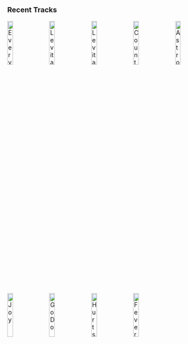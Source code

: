 ### Recent Tracks
[<img src='https://lastfm.freetls.fastly.net/i/u/300x300/38c59ff64e0b28bd6ac3def552e0a7cc.png' width='16%' height='16%' alt='Every Color (with Foster The People)'>](https://www.last.fm/music/louis%2bthe%2bchild/_/every%2bcolor%2b%2528with%2bfoster%2bthe%2bpeople%2529)&nbsp;&nbsp;&nbsp;&nbsp;[<img src='https://lastfm.freetls.fastly.net/i/u/300x300/cc5b026708617aca94c4c5854f906bab.png' width='16%' height='16%' alt='Levitating'>](https://www.last.fm/music/dua%2blipa/_/levitating)&nbsp;&nbsp;&nbsp;&nbsp;[<img src='https://lastfm.freetls.fastly.net/i/u/300x300/cc5b026708617aca94c4c5854f906bab.png' width='16%' height='16%' alt='Levitating'>](https://www.last.fm/music/dua%2blipa/_/levitating)&nbsp;&nbsp;&nbsp;&nbsp;[<img src='https://lastfm.freetls.fastly.net/i/u/300x300/1d4e36b2833aa27b0adb885c0b136120.png' width='16%' height='16%' alt='Count On Me'>](https://www.last.fm/music/the%2blone%2bbellow/_/count%2bon%2bme)&nbsp;&nbsp;&nbsp;&nbsp;[<img src='https://lastfm.freetls.fastly.net/i/u/300x300/8f9ce31fcc0228ecf72976e73b011d46.png' width='16%' height='16%' alt='Astronaut (Something About Your Love)'>](https://www.last.fm/music/mansionair/_/astronaut%2b%2528something%2babout%2byour%2blove%2529)&nbsp;&nbsp;&nbsp;&nbsp;<br>[<img src='https://lastfm.freetls.fastly.net/i/u/300x300/f2fa65850b8c1feece8c6df203d1c659.png' width='16%' height='16%' alt='Joy'>](https://www.last.fm/music/bastille/_/joy)&nbsp;&nbsp;&nbsp;&nbsp;[<img src='https://lastfm.freetls.fastly.net/i/u/300x300/86c391c68e164afa95f6975948d01fb2.png' width='16%' height='16%' alt='Go Do'>](https://www.last.fm/music/j%25c3%25b3nsi/_/go%2bdo)&nbsp;&nbsp;&nbsp;&nbsp;[<img src='https://lastfm.freetls.fastly.net/i/u/300x300/9d407328d2f34477b54a9817e7593b4a.png' width='16%' height='16%' alt='Hurts So Good'>](https://www.last.fm/music/john%2bmellencamp/_/hurts%2bso%2bgood)&nbsp;&nbsp;&nbsp;&nbsp;[<img src='https://lastfm.freetls.fastly.net/i/u/300x300/879ba5685a3d479cc7fbf27c5d8ea250.png' width='16%' height='16%' alt='Fever'>](https://www.last.fm/music/the%2bblack%2bkeys/_/fever)&nbsp;&nbsp;&nbsp;&nbsp;